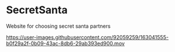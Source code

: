 # SecretSanta
Website for choosing secret santa partners


https://user-images.githubusercontent.com/92059259/163041555-b0f29a2f-0b09-43ac-8db6-29ab393ed900.mov

